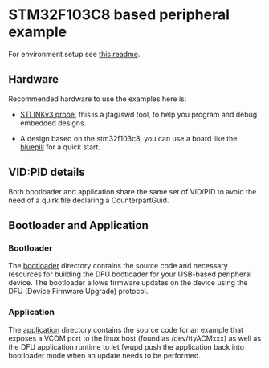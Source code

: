 # STM32F103C8 based peripheral example

For environment setup see [this readme](../#environment-setup).

## Hardware

Recommended hardware to use the examples here is:
 * [STLINKv3 probe](https://www.st.com/en/development-tools/stlink-v3set.html), this is a jtag/swd
   tool, to help you program and debug embedded designs.

 * A design based on the stm32f103c8, you can use a board like the
   [bluepill](https://stm32-base.org/boards/STM32F103C8T6-Blue-Pill.html) for a quick start.


## VID:PID details

Both bootloader and application share the same set of VID/PID to avoid the need of
a quirk file declaring a CounterpartGuid.

## Bootloader and Application

### Bootloader

The [bootloader](./bootloader/) directory contains the source code and necessary resources for
building the DFU bootloader for your USB-based peripheral device. The bootloader allows firmware
updates on the device using the DFU (Device Firmware Upgrade) protocol.

### Application

The [application](./application/) directory contains the source code for an example that
exposes a VCOM port to the linux host (found as /dev/ttyACMxxx) as well as the DFU application
runtime to let fwupd push the application back into bootloader mode when an update needs
to be performed.
